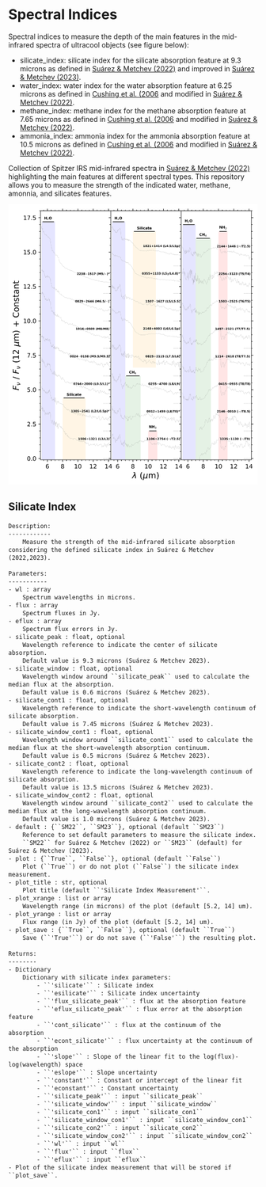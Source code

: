 # Spectral Indices
Spectral indices to measure the depth of the main features in the mid-infrared spectra of ultracool objects (see figure below):
* silicate_index: silicate index for the silicate absorption feature at 9.3 microns as defined in [Suárez & Metchev (2022)](https://ui.adsabs.harvard.edu/abs/2022MNRAS.513.5701S/abstract) and improved in [Suárez & Metchev (2023)](https://ui.adsabs.harvard.edu/abs/2023MNRAS.523.4739S/abstract).
* water_index: water index for the water absorption feature at 6.25 microns as defined in [Cushing et al. (2006](https://ui.adsabs.harvard.edu/abs/2006ApJ...648..614C/abstract) and modified in [Suárez & Metchev (2022)](https://ui.adsabs.harvard.edu/abs/2022MNRAS.513.5701S/abstract).
* methane_index: methane index for the methane absorption feature at 7.65 microns as defined in [Cushing et al. (2006](https://ui.adsabs.harvard.edu/abs/2006ApJ...648..614C/abstract) and modified in [Suárez & Metchev (2022)](https://ui.adsabs.harvard.edu/abs/2022MNRAS.513.5701S/abstract).
* ammonia_index: ammonia index for the ammonia absorption feature at 10.5 microns as defined in [Cushing et al. (2006](https://ui.adsabs.harvard.edu/abs/2006ApJ...648..614C/abstract) and modified in [Suárez & Metchev (2022)](https://ui.adsabs.harvard.edu/abs/2022MNRAS.513.5701S/abstract).

Collection of Spitzer IRS mid-infrared spectra in [Suárez & Metchev (2022)](https://ui.adsabs.harvard.edu/abs/2022MNRAS.513.5701S/abstract) highlighting the main features at different spectral types. This repository allows you to measure the strength of the indicated water, methane, amonnia, and silicates features.

[//]: # (This is a comment.)

<p align="center">
    <img src="Spitzer_IRS_spectra.png" title="Spitzer IRS spectra of ultracool objects" alt="Spitzer IRS spectra of ultracool objects" width="600">
</p>

## Silicate Index
	Description:
	------------
		Measure the strength of the mid-infrared silicate absorption considering the defined silicate index in Suárez & Metchev (2022,2023).

	Parameters:
	-----------
	- wl : array
		Spectrum wavelengths in microns.
	- flux : array
		Spectrum fluxes in Jy.
	- eflux : array
		Spectrum flux errors in Jy.
	- silicate_peak : float, optional
		Wavelength reference to indicate the center of silicate absorption. 
		Default value is 9.3 microns (Suárez & Metchev 2023).
	- silicate_window : float, optional
		Wavelength window around ``silicate_peak`` used to calculate the median flux at the absorption.
		Default value is 0.6 microns (Suárez & Metchev 2023).
	- silicate_cont1 : float, optional
		Wavelength reference to indicate the short-wavelength continuum of silicate absorption. 
		Default value is 7.45 microns (Suárez & Metchev 2023).
	- silicate_window_cont1 : float, optional
		Wavelength window around ``silicate_cont1`` used to calculate the median flux at the short-wavelength absorption continuum.
		Default value is 0.5 microns (Suárez & Metchev 2023).
	- silicate_cont2 : float, optional
		Wavelength reference to indicate the long-wavelength continuum of silicate absorption. 
		Default value is 13.5 microns (Suárez & Metchev 2023).
	- silicate_window_cont2 : float, optional
		Wavelength window around ``silicate_cont2`` used to calculate the median flux at the long-wavelength absorption continuum.
		Default value is 1.0 microns (Suárez & Metchev 2023).
	- default : {``SM22``, ``SM23``}, optional (default ``SM23``)
		Reference to set default parameters to measure the silicate index.
		``SM22`` for Suárez & Metchev (2022) or ``SM23`` (default) for Suárez & Metchev (2023).
	- plot : {``True``, ``False``}, optional (default ``False``)
		Plot (``True``) or do not plot (``False``) the silicate index measurement.
	- plot_title : str, optional
		Plot title (default ``'Silicate Index Measurement'``.
	- plot_xrange : list or array
		Wavelength range (in microns) of the plot (default [5.2, 14] um).
	- plot_yrange : list or array
		Flux range (in Jy) of the plot (default [5.2, 14] um).
	- plot_save : {``True``, ``False``}, optional (default ``True``)
		Save (``'True'``) or do not save (``'False'``) the resulting plot.

	Returns:
	--------
	- Dictionary 
		Dictionary with silicate index parameters:
			- ``'silicate'`` : Silicate index
			- ``'esilicate'`` : Silicate index uncertainty
			- ``'flux_silicate_peak'`` : flux at the absorption feature
			- ``'eflux_silicate_peak'`` : flux error at the absorption feature
			- ``'cont_silicate'`` : flux at the continuum of the absorption
			- ``'econt_silicate'`` : flux uncertainty at the continuum of the absorption
			- ``'slope'`` : Slope of the linear fit to the log(flux)-log(wavelength) space
			- ``'eslope'`` : Slope uncertainty
			- ``'constant'`` : Constant or intercept of the linear fit
			- ``'econstant'`` : Constant uncertainty
			- ``'silicate_peak'`` : input ``silicate_peak``
			- ``'silicate_window'`` : input ``silicate_window``
			- ``'silicate_con1'`` : input ``silicate_con1``
			- ``'silicate_window_con1'`` : input ``silicate_window_con1``
			- ``'silicate_con2'`` : input ``silicate_con2``
			- ``'silicate_window_con2'`` : input ``silicate_window_con2``
			- ``'wl'`` : input ``wl``
			- ``'flux'`` : input ``flux``
			- ``'eflux'`` : input ``eflux``
	- Plot of the silicate index measurement that will be stored if ``plot_save``.
